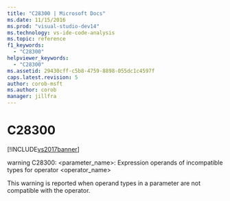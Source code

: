 ```yaml
---
title: "C28300 | Microsoft Docs"
ms.date: 11/15/2016
ms.prod: "visual-studio-dev14"
ms.technology: vs-ide-code-analysis
ms.topic: reference
f1_keywords: 
  - "C28300"
helpviewer_keywords: 
  - "C28300"
ms.assetid: 29430cff-c5b8-4759-8898-055dc1c4597f
caps.latest.revision: 5
author: corob-msft
ms.author: corob
manager: jillfra
---
```

# C28300
[!INCLUDE[vs2017banner](../includes/vs2017banner.md)]

warning C28300: <parameter_name>: Expression operands of incompatible types for operator <operator_name>  
  
 This warning is reported when operand types in a parameter are not compatible with the operator.
